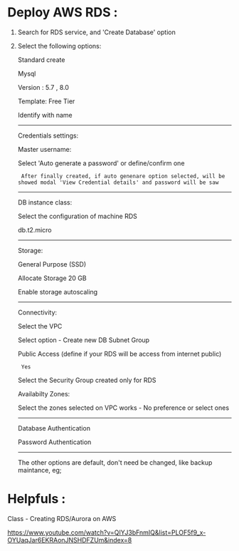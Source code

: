 # Deploy AWS RDS :

1. Search for RDS service, and 'Create Database' option

2. Select the following options:

    Standard create

    Mysql

    Version : 5.7 , 8.0

    Template: Free Tier

    Identify with name

    -----------------------

    Credentials settings:

    Master username: <LUCASUSER>

    Select 'Auto generate a password' or define/confirm one

        After finally created, if auto genenare option selected, will be showed modal 'View Credential details' and password will be saw

    -----------------------

    DB instance class:

    Select the configuration of machine RDS

    db.t2.micro

    -----------------------

    Storage:

    General Purpose (SSD)

    Allocate Storage 20 GB

    Enable storage autoscaling

    -----------------------

    Connectivity:

    Select the VPC 

    Select option - Create new DB Subnet Group

    Public Access (define if your RDS will be access from internet public)

        Yes

    Select the Security Group created only for RDS

    Availabilty Zones:

    Select the zones selected on VPC works - No preference or select ones

    -----------------------

    Database Authentication

    Password Authentication

    -----------------------

    The other options are default, don't need be changed, like backup maintance, eg;

# Helpfuls :

Class - Creating RDS/Aurora on AWS

https://www.youtube.com/watch?v=QIYJ3bFnmIQ&list=PLOF5f9_x-OYUaqJar6EKRAonJNSHDFZUm&index=8
